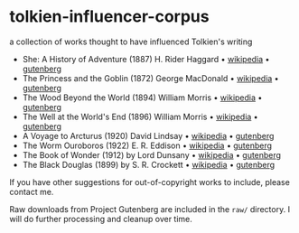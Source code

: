 # tolkien-influencer-corpus

a collection of works thought to have influenced Tolkien's writing

* She: A History of Adventure (1887) H. Rider Haggard • [wikipedia](https://en.wikipedia.org/wiki/She:_A_History_of_Adventure)   • [gutenberg](https://gutenberg.org/ebooks/3155)
* The Princess and the Goblin (1872) George MacDonald • [wikipedia](https://en.wikipedia.org/wiki/The_Princess_and_the_Goblin)   • [gutenberg](https://gutenberg.org/ebooks/708)
* The Wood Beyond the World (1894) William Morris     • [wikipedia](https://en.wikipedia.org/wiki/The_Wood_Beyond_the_World)     • [gutenberg](https://gutenberg.org/ebooks/3055)
* The Well at the World's End (1896) William Morris   • [wikipedia](https://en.wikipedia.org/wiki/The_Well_at_the_World%27s_End) • [gutenberg](https://gutenberg.org/ebooks/169)
* A Voyage to Arcturus (1920) David Lindsay           • [wikipedia](https://en.wikipedia.org/wiki/A_Voyage_to_Arcturus)          • [gutenberg](https://gutenberg.org/ebooks/1329)
* The Worm Ouroboros (1922) E. R. Eddison             • [wikipedia](https://en.wikipedia.org/wiki/The_Worm_Ouroboros)            • [gutenberg](https://gutenberg.org/ebooks/67090)
* The Book of Wonder (1912) by Lord Dunsany           • [wikipedia](https://en.wikipedia.org/wiki/The_Book_of_Wonder)            • [gutenberg](https://gutenberg.org/ebooks/7477)
* The Black Douglas (1899) by S. R. Crockett          • [wikipedia](https://en.wikipedia.org/wiki/The_Black_Douglas_(novel))     • [gutenberg](https://gutenberg.org/ebooks/17733)

If you have other suggestions for out-of-copyright works to include, please contact me.

Raw downloads from Project Gutenberg are included in the `raw/` directory. I will do further processing and cleanup over time.
